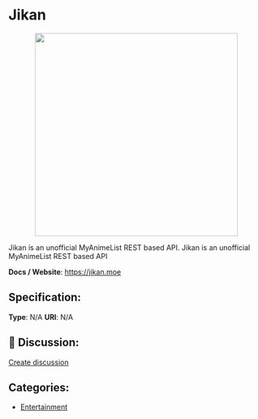 # Jikan
<p align="center">
    <img width="400" src="https://raw.githubusercontent.com/apis-list/apis-list/apis/jikan/logo_256x256.png" />
</p>

Jikan is an unofficial MyAnimeList REST based API. Jikan is an unofficial MyAnimeList REST based API

**Docs / Website**: https://jikan.moe

## Specification:
**Type**:  N/A 
**URI**:  N/A 

## 💬 Discussion:
[Create discussion](link)

## Categories:
- [Entertainment](https://github.com/apis-list/apis-list#entertainment)





